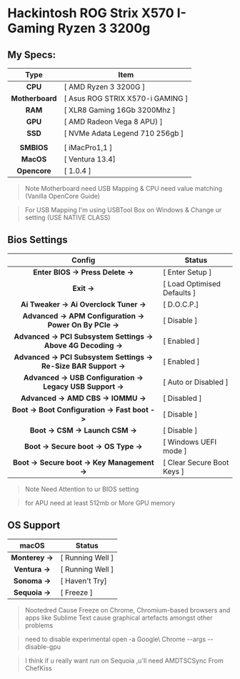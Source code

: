 
# Hackintosh ROG Strix X570 I-Gaming Ryzen 3 3200g 

## My Specs:
  |       Type       | Item                                    |
|:----------------:|-------------------------------------------|
|     **CPU**      | [ AMD Ryzen 3 3200G ]                     |
| **Motherboard**  | [ Asus ROG STRIX X570-i GAMING ]          |
|     **RAM**      | [ XLR8 Gaming 16Gb 3200Mhz ]              |
|     **GPU**      | [ AMD Radeon Vega 8 APU) ]                |
|     **SSD**      | [ NVMe Adata Legend 710 256gb ]           |
|                  |                                           |
|    **SMBIOS**    | [ iMacPro1,1 ]                            |
|    **MacOS**     | [ Ventura 13.4]                           |
|   **Opencore**   | [ 1.0.4 ]                                 |

> Note Motherboard need USB Mapping & CPU need value matching (Vanilla OpenCore Guide)

> For USB Mapping I'm using USBTool Box on Windows & Change ur setting (USE NATIVE CLASS)
## Bios Settings

|        Config                                                    | Status                     |
|:----------------------------------------------------------------:|----------------------------|
| **Enter BIOS -> Press Delete ->**                                | [ Enter Setup ]            |
| **Exit ->**                                                      | [ Load Optimised Defaults ]|
| **Ai Tweaker -> Ai Overclock Tuner ->**                          | [ D.O.C.P.]                |
| **Advanced -> APM Configuration -> Power On By PCIe ->**         | [ Disable ]                |
| **Advanced -> PCI Subsystem Settings -> Above 4G Decoding ->**   | [ Enabled ]                |
| **Advanced -> PCI Subsystem Settings -> Re-Size BAR Support ->** | [ Enabled ]                |
| **Advanced -> USB Configuration -> Legacy USB Support ->**       | [ Auto or Disabled ]       |
| **Advanced -> AMD CBS -> IOMMU ->**                              | [ Disabled ]               |
| **Boot -> Boot Configuration -> Fast boot ->**                   | [ Disable ]                |
| **Boot -> CSM -> Launch CSM ->**                                 | [ Disable ]                |
| **Boot -> Secure boot -> OS Type ->**                            | [ Windows UEFI mode ]      |
| **Boot -> Secure boot -> Key Management ->**                     | [ Clear Secure Boot Keys ] |

> Note Need Attention to ur BIOS setting

> for APU need at least 512mb or More GPU memory
 
## OS Support 

|        macOS                                                     | Status                     |
|:----------------------------------------------------------------:|----------------------------|
| **Monterey  ->**                                                 | [ Running Well ]           |
| **Ventura ->**                                                   | [ Running Well ]           |
| **Sonoma ->**                                                    | [ Haven't Try]             |
| **Sequoia ->**                                                   | [ Freeze ]                 |

> Nootedred Cause Freeze on Chrome, Chromium-based browsers and apps like Sublime Text cause graphical artefacts amongst other problems

> need to disable experimental 
> open -a Google\ Chrome --args --disable-gpu

> I think if u really want run on Sequoia ,u'll need AMDTSCSync From ChefKiss 
